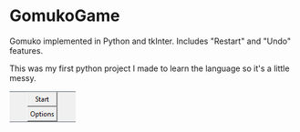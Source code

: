 # GomukoGame
Gomuko implemented in Python and tkInter. Includes "Restart" and "Undo" features. 

This was my first python project I made to learn the language so it's a little messy.

![Menu Image](/screenshots/1.PNG?raw=true "Menu")
